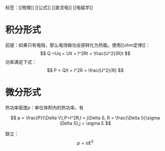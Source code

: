 标签：[[物理]] [[公式]] [[直流电]] [[电磁学]]

# 积分形式

前提：如果只有电阻，那么电场做功全部转化为热能。使用[[ohm定律]]：
$$
Q =Uq = UIt = I^2Rt = \frac{U^2}{R}t 
$$
功率满足下式：
$$
P = Q/t = I^2R = \frac{U^2}{R}
$$

# 微分形式

热功率密度$p$：单位体积内的热功率。有

$$
p = \frac{P}{\Delta V},P=I^2R,I = j\Delta S, R = \frac{\Delta l}{\sigma \Delta S},j = \sigma E
$$

联立：
$$
p = \sigma E^2
$$